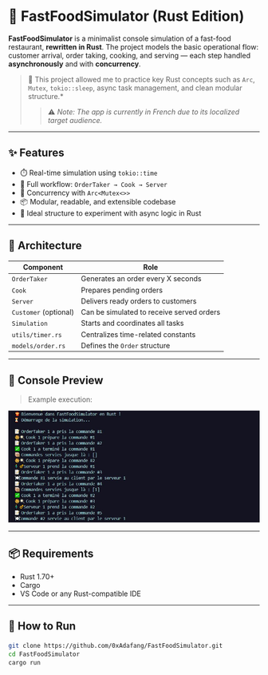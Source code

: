 # 🍔 FastFoodSimulator (Rust Edition)

**FastFoodSimulator** is a minimalist console simulation of a fast-food restaurant, **rewritten in Rust**. The project models the basic operational flow: customer arrival, order taking, cooking, and serving — each step handled **asynchronously** and with **concurrency**.

> 🎯 This project allowed me to practice key Rust concepts such as `Arc`, `Mutex`, `tokio::sleep`, async task management, and clean modular structure.*
> > ⚠️ *Note: The app is currently in French due to its localized target audience.*

---

## ✨ Features

- ⏱️ Real-time simulation using `tokio::time`
- 🧱 Full workflow: `OrderTaker → Cook → Server`
- 🧵 Concurrency with `Arc<Mutex<>>`
- 📦 Modular, readable, and extensible codebase
- 🧠 Ideal structure to experiment with async logic in Rust

---

## 🧩 Architecture

| Component              | Role                                                       |
|------------------------|------------------------------------------------------------|
| `OrderTaker`           | Generates an order every X seconds                         |
| `Cook`                 | Prepares pending orders                                    |
| `Server`               | Delivers ready orders to customers                         |
| `Customer` (optional)  | Can be simulated to receive served orders                  |
| `Simulation`           | Starts and coordinates all tasks                           |
| `utils/timer.rs`       | Centralizes time-related constants                         |
| `models/order.rs`      | Defines the `Order` structure                              |

---

## 📸 Console Preview

> Example execution:

![FastFoodSimulator Demo](./images/test.JPG)

---

## 📦 Requirements

- Rust 1.70+
- Cargo
- VS Code or any Rust-compatible IDE

---

## 🚀 How to Run

```bash
git clone https://github.com/0xAdafang/FastFoodSimulator.git
cd FastFoodSimulator
cargo run
